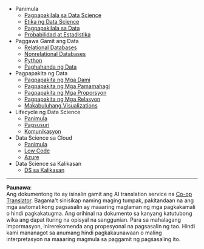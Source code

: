 <!--
CO_OP_TRANSLATOR_METADATA:
{
  "original_hash": "3767555b3cc28a2865c79202f4374204",
  "translation_date": "2025-08-28T02:30:43+00:00",
  "source_file": "docs/_sidebar.md",
  "language_code": "tl"
}
-->
- Panimula
  - [Pagpapakilala sa Data Science](../1-Introduction/01-defining-data-science/README.md)
  - [Etika ng Data Science](../1-Introduction/02-ethics/README.md)
  - [Pagpapakilala sa Data](../1-Introduction/03-defining-data/README.md)
  - [Probabilidad at Estadistika](../1-Introduction/04-stats-and-probability/README.md)
- Paggawa Gamit ang Data
  - [Relational Databases](../2-Working-With-Data/05-relational-databases/README.md)
  - [Nonrelational Databases](../2-Working-With-Data/06-non-relational/README.md)
  - [Python](../2-Working-With-Data/07-python/README.md)
  - [Paghahanda ng Data](../2-Working-With-Data/08-data-preparation/README.md)
- Pagpapakita ng Data
  - [Pagpapakita ng Mga Dami](../3-Data-Visualization/09-visualization-quantities/README.md)
  - [Pagpapakita ng Mga Pamamahagi](../3-Data-Visualization/10-visualization-distributions/README.md)
  - [Pagpapakita ng Mga Proporsyon](../3-Data-Visualization/11-visualization-proportions/README.md)
  - [Pagpapakita ng Mga Relasyon](../3-Data-Visualization/12-visualization-relationships/README.md)
  - [Makabuluhang Visualizations](../3-Data-Visualization/13-meaningful-visualizations/README.md)
- Lifecycle ng Data Science
  - [Panimula](../4-Data-Science-Lifecycle/14-Introduction/README.md)
  - [Pagsusuri](../4-Data-Science-Lifecycle/15-analyzing/README.md)
  - [Komunikasyon](../4-Data-Science-Lifecycle/16-communication/README.md)
- Data Science sa Cloud
  - [Panimula](../5-Data-Science-In-Cloud/17-Introduction/README.md)
  - [Low Code](../5-Data-Science-In-Cloud/18-Low-Code/README.md)
  - [Azure](../5-Data-Science-In-Cloud/19-Azure/README.md)
- Data Science sa Kalikasan
  - [DS sa Kalikasan](../6-Data-Science-In-Wild/README.md)

---

**Paunawa**:  
Ang dokumentong ito ay isinalin gamit ang AI translation service na [Co-op Translator](https://github.com/Azure/co-op-translator). Bagama't sinisikap naming maging tumpak, pakitandaan na ang mga awtomatikong pagsasalin ay maaaring maglaman ng mga pagkakamali o hindi pagkakatugma. Ang orihinal na dokumento sa kanyang katutubong wika ang dapat ituring na opisyal na sanggunian. Para sa mahalagang impormasyon, inirerekomenda ang propesyonal na pagsasalin ng tao. Hindi kami mananagot sa anumang hindi pagkakaunawaan o maling interpretasyon na maaaring magmula sa paggamit ng pagsasaling ito.